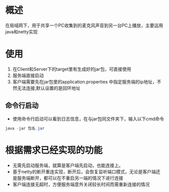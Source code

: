 # 概述
在局域网下，用于共享一个PC收集到的麦克风声音到另一台PC上播放，主要运用java和netty实现
# 使用
1. 在Client和Server下的target里有生成好的jar包，可直接使用
2. 服务端直接启动
3. 客户端需要先在jar包里的application.properties 中指定服务端的ip地址，不然无法连接,默认设置的是回环地址
## 命令行启动
- 使用命令行启动可以看到日志信息，在与jar包同文件夹下，输入以下cmd命令
```java
java -jar 包名.jar
```
# 根据需求已经实现的功能
- 无需先启动服务端，就算是客户端先启动，也能连接上。
- 基于netty的断开重连实现，断开后，会恢复监听端口模式，无论是客户端还是服务端断开，都可以在不重启另一端的情况下进行连接
- 客户端连接无超时，方便服务端意外关闭较长时间而需重新连接的情况   
